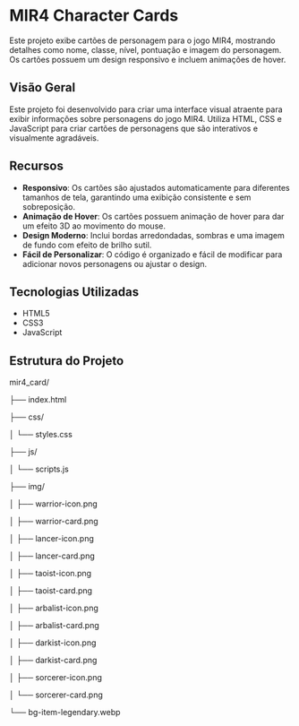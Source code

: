 # MIR4 Character Cards

Este projeto exibe cartões de personagem para o jogo MIR4, mostrando detalhes como nome, classe, nível, pontuação e imagem do personagem. Os cartões possuem um design responsivo e incluem animações de hover.

## Visão Geral

Este projeto foi desenvolvido para criar uma interface visual atraente para exibir informações sobre personagens do jogo MIR4. Utiliza HTML, CSS e JavaScript para criar cartões de personagens que são interativos e visualmente agradáveis.

## Recursos

- **Responsivo**: Os cartões são ajustados automaticamente para diferentes tamanhos de tela, garantindo uma exibição consistente e sem sobreposição.
- **Animação de Hover**: Os cartões possuem animação de hover para dar um efeito 3D ao movimento do mouse.
- **Design Moderno**: Inclui bordas arredondadas, sombras e uma imagem de fundo com efeito de brilho sutil.
- **Fácil de Personalizar**: O código é organizado e fácil de modificar para adicionar novos personagens ou ajustar o design.

## Tecnologias Utilizadas

- HTML5
- CSS3
- JavaScript

## Estrutura do Projeto

mir4_card/

├── index.html

├── css/

│   └── styles.css

├── js/

│   └── scripts.js

├── img/

│   ├── warrior-icon.png

│   ├── warrior-card.png

│   ├── lancer-icon.png

│   ├── lancer-card.png

│   ├── taoist-icon.png

│   ├── taoist-card.png

│   ├── arbalist-icon.png

│   ├── arbalist-card.png

│   ├── darkist-icon.png

│   ├── darkist-card.png

│   ├── sorcerer-icon.png

│   └── sorcerer-card.png

└── bg-item-legendary.webp
